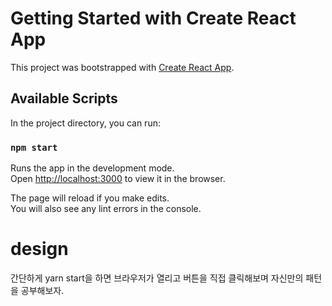 # Getting Started with Create React App

This project was bootstrapped with [Create React App](https://github.com/facebook/create-react-app).

## Available Scripts

In the project directory, you can run:

### `npm start`

Runs the app in the development mode.\
Open [http://localhost:3000](http://localhost:3000) to view it in the browser.

The page will reload if you make edits.\
You will also see any lint errors in the console.

# design

간단하게 yarn start을 하면 브라우저가 열리고 버튼을 직접 클릭해보며 자신만의 패턴을 공부해보자.
